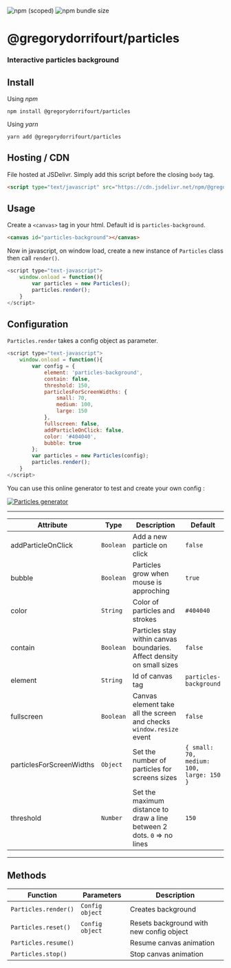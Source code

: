 ![npm (scoped)](https://img.shields.io/npm/v/@gregorydorrifourt/particles) ![npm bundle size](https://img.shields.io/bundlephobia/min/@gregorydorrifourt/particles?label=size)

# @gregorydorrifourt/particles
### Interactive particles background

## Install

Using *npm*
```
npm install @gregorydorrifourt/particles
```

Using *yarn*
```
yarn add @gregorydorrifourt/particles
```

## Hosting / CDN

File hosted at JSDelivr. Simply add this script before the closing ```body``` tag. 
```html
<script type="text/javascript" src="https://cdn.jsdelivr.net/npm/@gregorydorrifourt/particles@latest/lib/particles.min.js"></script>
```

## Usage

Create a ```<canvas>``` tag in your html. Default id is ```particles-background```.
```html
<canvas id="particles-background"></canvas>
```

Now in javascript, on window load, create a new instance of ```Particles``` class then call ```render()```.
```js
<script type="text-javascript">
    window.onload = function(){
        var particles = new Particles();
        particles.render();
    }
</script>
```

## Configuration

`Particles.render` takes a config object as parameter. 

```js
<script type="text-javascript">
    window.onload = function(){
        var config = {
            element: 'particles-background',
            contain: false,
            threshold: 150,
            particlesForScreenWidths: {
                small: 70,
                medium: 100,
                large: 150
            },
            fullscreen: false,
            addParticleOnClick: false,
            color: '#404040',
            bubble: true
        };
        var particles = new Particles(config);
        particles.render();
    }
</script>
```

You can use this online generator to test and create your own config :

<a href="https://www.gregorydorrifourt.fr/particles" target="_blank" title="Go to online generator">
    <img src="https://www.gregorydorrifourt.fr/particles/assets/md-screenshot.png" alt="Particles generator">
</a>

-------------------------
Attribute | Type | Description | Default
----|---|-----------|----
addParticleOnClick | `Boolean` | Add a new particle on click | `false`
bubble | `Boolean` | Particles grow when mouse is approching | `true`
color | `String` | Color of particles and strokes | `#404040`
contain | `Boolean` | Particles stay within canvas boundaries. Affect density on small sizes | `false`
element | `String` | Id of canvas tag | `particles-background`
fullscreen | `Boolean` | Canvas element take all the screen and checks `window.resize` event | `false`
particlesForScreenWidths | `Object` | Set the number of particles for screens sizes | `{ small: 70, medium: 100, large: 150 }`
threshold | `Number` | Set the maximum distance to draw a line between 2 dots. `0` => no lines | `150`
-------------------------

## Methods

Function | Parameters | Description
----|-------|-------------
`Particles.render()` | `Config object` | Creates background
`Particles.reset()` | `Config object` | Resets background with new config object
`Particles.resume()` |  | Resume canvas animation
`Particles.stop()` |  | Stop canvas animation

